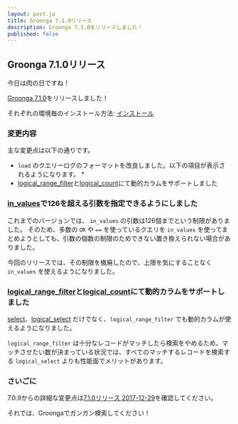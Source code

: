 ```yaml
---
layout: post.ja
title: Groonga 7.1.0リリース
description: Groonga 7.1.0をリリースしました！
published: false
---
```


## Groonga 7.1.0リリース

今日は肉の日ですね！

[Groonga 7.1.0](/ja/docs/news.html#release-7.1.0)をリリースしました！

それぞれの環境毎のインストール方法: [インストール](/ja/docs/install.html)

### 変更内容

主な変更点は以下の通りです。

  * `load` のクエリーログのフォーマットを改良しました。以下の項目が表示されるようになります。
      * 
  * [logical_range_filter](/ja/docs/reference/commands/logical_range_filter.html)と[logical_count](/ja/docs/reference/commands/logical_count.html)にて動的カラムをサポートしました

### [in_values](/ja/docs/reference/functions/in_values.html)で126を超える引数を指定できるようにしました

これまでのバージョンでは、 `in_values` の引数は126個までという制限がありました。
そのため、多数の `OR` や `==` を使っているクエリを `in_values` を使ってまとめようとしても、引数の個数の制限のためできない置き換えられない場合がありました。

今回のリリースでは、その制限を撤廃したので、上限を気にすることなく `in_values` を使えるようになりました。

### [logical_range_filter](/ja/docs/reference/commands/logical_range_filter.html)と[logical_count](/ja/docs/reference/commands/logical_count.html)にて動的カラムをサポートしました

[select](/ja/docs/reference/commands/select.html#dynamic-column-related-parameters)、[logical_select](/ja/docs/reference/commands/logical_select.html#dynamic-column-related-parameters) だけでなく、`logical_range_filter` でも動的カラムが使えるようになりました。

`logical_range_filter` は十分なレコードがマッチしたら検索をやめるため、マッチさせたい数が決まっている状況では、すべてのマッチするレコードを検索する `logical_select` よりも性能面でメリットがあります。

### さいごに

7.0.9からの詳細な変更点は[7.1.0リリース 2017-12-29](/ja/docs/news.html#release-7.1.0)を確認してください。

それでは、Groongaでガンガン検索してください！
